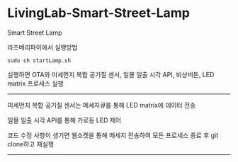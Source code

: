 # LivingLab-Smart-Street-Lamp
Smart Street Lamp

라즈베리파이에서 실행방법

    sudo sh startLamp.sh

실행하면 OTA와 미세먼지 복합 공기질 센서, 일몰 일출 시각 API, 비상버튼, LED matrix 프로세스 실행

-----

미세먼지 복합 공기질 센서는 메세지큐를 통해 LED matrix에 데이터 전송

일몰 일출 시각 API를 통해 가로등 LED 제어

코드 수정 사항이 생기면 웹소켓을 통해 메세지 전송하여 모든 프로세스 종료 후 git clone하고 
재실행


-----

